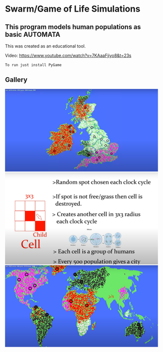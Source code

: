 # Swarm/Game of Life Simulations
## This program models human populations as basic AUTOMATA

This was created as an educational tool.

Video: https://www.youtube.com/watch?v=7KAaaFjiyo8&t=23s

~~~
To run just install PyGame
~~~

## Gallery

![Image](example-uk.png) ![Image](example-slide.png)
![Image](example-earth.png)
